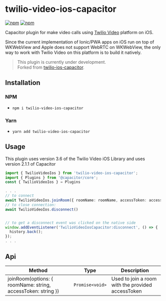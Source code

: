 # twilio-video-ios-capacitor

[![npm](https://img.shields.io/npm/v/twilio-video-ios-capacitor.svg)](https://www.npmjs.com/package/twilio-video-ios-capacitor)
[![npm](https://img.shields.io/npm/dt/twilio-video-ios-capacitor.svg?label=npm%20downloads)](https://www.npmjs.com/package/twilio-video-ios-capacitor)

Capacitor plugin for make video calls using [Twilio Video](https://www.twilio.com/video) platform on iOS.  

Since the current implementation of Ionic/PWA apps on iOS run on top of WKWebView and Apple does not support WebRTC on WKWebView, the only way to work with Twilio Video on this platform is to build it natively.

> This plugin is currently under development.  
> Forked from [twilio-ios-capacitor](https://github.com/MCanhisares/twilio-ios-capacitor).

## Installation

### NPM

* `npm i twilio-video-ios-capacitor`

### Yarn

* `yarn add twilio-video-ios-capacitor`

## Usage

This plugin uses version 3.6 of the Twilio Video iOS Library and uses version 2.1.1 of Capacitor

```ts
import { TwilioVideoIos } from 'twilio-video-ios-capacitor';
import { Plugins } from '@capacitor/core';
const { TwilioVideoIos } = Plugins

. . .
// to connect
await TwilioVideoIos.joinRoom({ roomName: roomName, accessToken: accessToken})
// to close connection:
await TwilioVideoIos.disconnect()


// to get a disconnect event was clicked on the native side
window.addEventListener('TwilioVideoIosCapacitor:disconnect', () => {
  history.back();
});
. . .
```

## Api

| Method                                               | Type                     | Description                 |
| ---------------------------------------------------- |------------------------- | --------------------------- |
| joinRoom(options: { roomName: string, accessToken: string }) | `Promise<void>` | Used to join a room with the provided accessToken |

